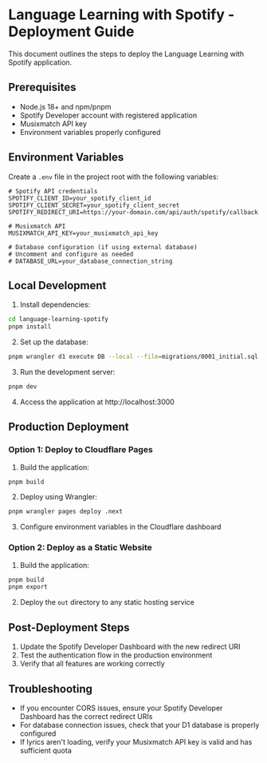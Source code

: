 # Language Learning with Spotify - Deployment Guide

This document outlines the steps to deploy the Language Learning with Spotify application.

## Prerequisites

- Node.js 18+ and npm/pnpm
- Spotify Developer account with registered application
- Musixmatch API key
- Environment variables properly configured

## Environment Variables

Create a `.env` file in the project root with the following variables:

```
# Spotify API credentials
SPOTIFY_CLIENT_ID=your_spotify_client_id
SPOTIFY_CLIENT_SECRET=your_spotify_client_secret
SPOTIFY_REDIRECT_URI=https://your-domain.com/api/auth/spotify/callback

# Musixmatch API
MUSIXMATCH_API_KEY=your_musixmatch_api_key

# Database configuration (if using external database)
# Uncomment and configure as needed
# DATABASE_URL=your_database_connection_string
```

## Local Development

1. Install dependencies:
```bash
cd language-learning-spotify
pnpm install
```

2. Set up the database:
```bash
pnpm wrangler d1 execute DB --local --file=migrations/0001_initial.sql
```

3. Run the development server:
```bash
pnpm dev
```

4. Access the application at http://localhost:3000

## Production Deployment

### Option 1: Deploy to Cloudflare Pages

1. Build the application:
```bash
pnpm build
```

2. Deploy using Wrangler:
```bash
pnpm wrangler pages deploy .next
```

3. Configure environment variables in the Cloudflare dashboard

### Option 2: Deploy as a Static Website

1. Build the application:
```bash
pnpm build
pnpm export
```

2. Deploy the `out` directory to any static hosting service

## Post-Deployment Steps

1. Update the Spotify Developer Dashboard with the new redirect URI
2. Test the authentication flow in the production environment
3. Verify that all features are working correctly

## Troubleshooting

- If you encounter CORS issues, ensure your Spotify Developer Dashboard has the correct redirect URIs
- For database connection issues, check that your D1 database is properly configured
- If lyrics aren't loading, verify your Musixmatch API key is valid and has sufficient quota
